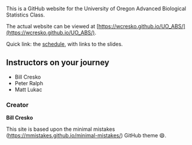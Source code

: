 

This is a GitHub website for the University of Oregon Advanced Biological Statistics Class. 

The actual website can be viewed at [https://wcresko.github.io/UO_ABS/](https://wcresko.github.io/UO_ABS/).

Quick link: the [schedule](https://wcresko.github.io/UO_ABS/schedule/), with links to the slides.

## Instructors on your journey

- Bill Cresko
- Peter Ralph
- Matt Lukac



### Creator

**Bill Cresko**


This site is based upon the minimal mistakes (https://mmistakes.github.io/minimal-mistakes/) GitHub theme :smile:.
